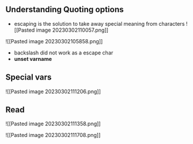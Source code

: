 ## Understanding Quoting options
- escaping is the solution to take away special meaning from characters
![[Pasted image 20230302110057.png]]

![[Pasted image 20230302105858.png]]
- backslash did not work as a escape char
- **unset varname**
## Special vars

![[Pasted image 20230302111206.png]]

## Read

![[Pasted image 20230302111358.png]]


![[Pasted image 20230302111708.png]]